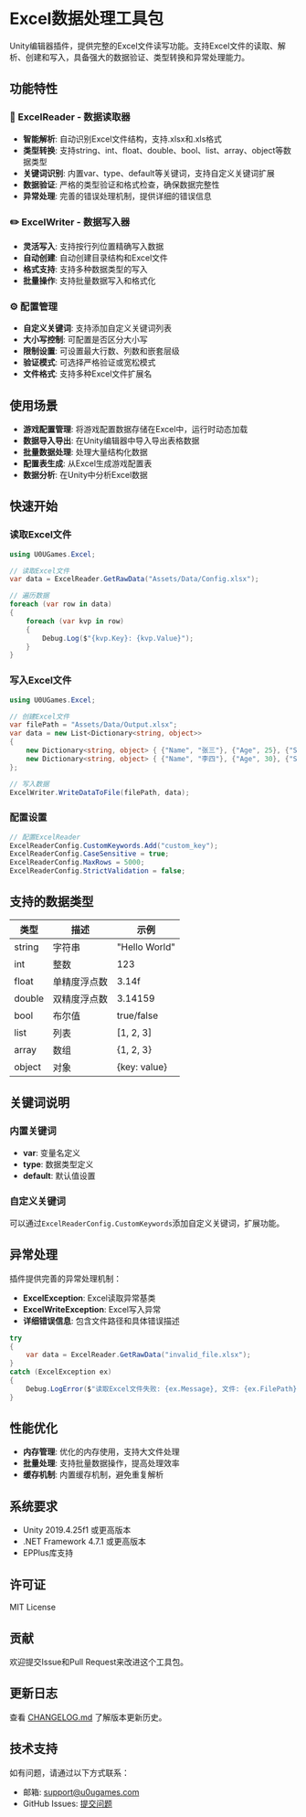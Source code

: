 # Excel数据处理工具包

Unity编辑器插件，提供完整的Excel文件读写功能。支持Excel文件的读取、解析、创建和写入，具备强大的数据验证、类型转换和异常处理能力。

## 功能特性

### 📖 ExcelReader - 数据读取器
- **智能解析**: 自动识别Excel文件结构，支持.xlsx和.xls格式
- **类型转换**: 支持string、int、float、double、bool、list、array、object等数据类型
- **关键词识别**: 内置var、type、default等关键词，支持自定义关键词扩展
- **数据验证**: 严格的类型验证和格式检查，确保数据完整性
- **异常处理**: 完善的错误处理机制，提供详细的错误信息

### ✏️ ExcelWriter - 数据写入器
- **灵活写入**: 支持按行列位置精确写入数据
- **自动创建**: 自动创建目录结构和Excel文件
- **格式支持**: 支持多种数据类型的写入
- **批量操作**: 支持批量数据写入和格式化

### ⚙️ 配置管理
- **自定义关键词**: 支持添加自定义关键词列表
- **大小写控制**: 可配置是否区分大小写
- **限制设置**: 可设置最大行数、列数和嵌套层级
- **验证模式**: 可选择严格验证或宽松模式
- **文件格式**: 支持多种Excel文件扩展名

## 使用场景

- **游戏配置管理**: 将游戏配置数据存储在Excel中，运行时动态加载
- **数据导入导出**: 在Unity编辑器中导入导出表格数据
- **批量数据处理**: 处理大量结构化数据
- **配置表生成**: 从Excel生成游戏配置表
- **数据分析**: 在Unity中分析Excel数据

## 快速开始

### 读取Excel文件

```csharp
using U0UGames.Excel;

// 读取Excel文件
var data = ExcelReader.GetRawData("Assets/Data/Config.xlsx");

// 遍历数据
foreach (var row in data)
{
    foreach (var kvp in row)
    {
        Debug.Log($"{kvp.Key}: {kvp.Value}");
    }
}
```

### 写入Excel文件

```csharp
using U0UGames.Excel;

// 创建Excel文件
var filePath = "Assets/Data/Output.xlsx";
var data = new List<Dictionary<string, object>>
{
    new Dictionary<string, object> { {"Name", "张三"}, {"Age", 25}, {"Score", 95.5} },
    new Dictionary<string, object> { {"Name", "李四"}, {"Age", 30}, {"Score", 88.0} }
};

// 写入数据
ExcelWriter.WriteDataToFile(filePath, data);
```

### 配置设置

```csharp
// 配置ExcelReader
ExcelReaderConfig.CustomKeywords.Add("custom_key");
ExcelReaderConfig.CaseSensitive = true;
ExcelReaderConfig.MaxRows = 5000;
ExcelReaderConfig.StrictValidation = false;
```

## 支持的数据类型

| 类型 | 描述 | 示例 |
|------|------|------|
| string | 字符串 | "Hello World" |
| int | 整数 | 123 |
| float | 单精度浮点数 | 3.14f |
| double | 双精度浮点数 | 3.14159 |
| bool | 布尔值 | true/false |
| list | 列表 | [1, 2, 3] |
| array | 数组 | {1, 2, 3} |
| object | 对象 | {key: value} |

## 关键词说明

### 内置关键词
- **var**: 变量名定义
- **type**: 数据类型定义
- **default**: 默认值设置

### 自定义关键词
可以通过`ExcelReaderConfig.CustomKeywords`添加自定义关键词，扩展功能。

## 异常处理

插件提供完善的异常处理机制：

- **ExcelException**: Excel读取异常基类
- **ExcelWriteException**: Excel写入异常
- **详细错误信息**: 包含文件路径和具体错误描述

```csharp
try
{
    var data = ExcelReader.GetRawData("invalid_file.xlsx");
}
catch (ExcelException ex)
{
    Debug.LogError($"读取Excel文件失败: {ex.Message}, 文件: {ex.FilePath}");
}
```

## 性能优化

- **内存管理**: 优化的内存使用，支持大文件处理
- **批量处理**: 支持批量数据操作，提高处理效率
- **缓存机制**: 内置缓存机制，避免重复解析

## 系统要求

- Unity 2019.4.25f1 或更高版本
- .NET Framework 4.7.1 或更高版本
- EPPlus库支持

## 许可证

MIT License

## 贡献

欢迎提交Issue和Pull Request来改进这个工具包。

## 更新日志

查看 [CHANGELOG.md](CHANGELOG.md) 了解版本更新历史。

## 技术支持

如有问题，请通过以下方式联系：
- 邮箱: support@u0ugames.com
- GitHub Issues: [提交问题](https://github.com/U-NV/FeiShu-Unity-Integration/issues)
